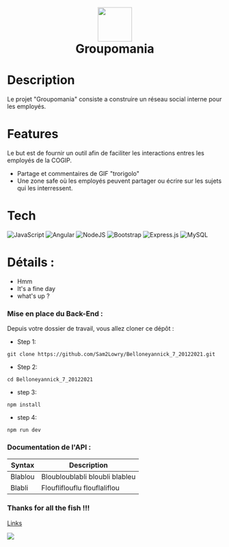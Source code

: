 <div align="center">
      <h1> <img src="https://pro2-bar-s3-cdn-cf2.myportfolio.com/fb8712cea894836366d309f8e6ad3049/dae8b0f061cf5160a05fe833_rw_1200.jpg?h=9170b13e72d199688612b71f18ac7913" width="80px"><br/>Groupomania</h1>
     </div>


# Description
Le projet "Groupomania" consiste a construire un réseau social interne pour les employés.

# Features
 Le but est de fournir un outil afin de faciliter les interactions entres les employés de la COGIP. <br/>
- Partage et commentaires de GIF "trorigolo" 
- Une zone safe où les employés peuvent partager ou écrire sur les sujets qui les interressent. 

# Tech
 ![JavaScript](https://img.shields.io/badge/javascript-%23323330.svg?style=for-the-badge&logo=javascript&logoColor=%23F7DF1E) ![Angular](https://img.shields.io/badge/angular-%23DD0031.svg?style=for-the-badge&logo=angular&logoColor=white) ![NodeJS](https://img.shields.io/badge/node.js-6DA55F?style=for-the-badge&logo=node.js&logoColor=white) ![Bootstrap](https://img.shields.io/badge/bootstrap-%23563D7C.svg?style=for-the-badge&logo=bootstrap&logoColor=white) ![Express.js](https://img.shields.io/badge/express.js-%23404d59.svg?style=for-the-badge&logo=express&logoColor=%2361DAFB) ![MySQL](https://img.shields.io/badge/mysql-%2300f.svg?style=for-the-badge&logo=mysql&logoColor=white)
      
# Détails :
- Hmm
- It's a fine day
- what's up ?

### Mise en place du Back-End :
Depuis votre dossier de travail, vous allez cloner ce dépôt :
- Step 1: 
```
git clone https://github.com/Sam2Lowry/Belloneyannick_7_20122021.git
```
- Step 2: 
```
cd Belloneyannick_7_20122021
```
- step 3: 
```
npm install
```
- step 4:
```
npm run dev
```

### Documentation de l'API : 
| Syntax | Description |
| ----------- | ----------- |
| Blablou | Bloubloublabli bloubli blableu |
| Blabli | Floufliflouflu flouflaliflou |

### Thanks for all the fish !!! 
[Links](https://www.youtube.com/watch?v=dQw4w9WgXcQ&ab_channel=RickAstley)
 
![](https://www.meme-arsenal.com/memes/863f56ff0a20da3861deb0e959881ee0.jpg)

    